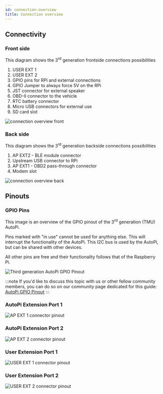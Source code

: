 ```yaml
---
id: connection-overview
title: Connection overview
---
```


## Connectivity

### Front side

This diagram shows the 3<sup>rd</sup> generation frontside connections possibilities

1. USER EXT 1
2. USER EXT 2
3. GPIO pins for RPi and external connections
4. GPIO Jumper to always force 5V on the RPi
5. JST connector for external speaker
6. OBD-II connector to the vehicle
7. RTC battery connector
8. Micro USB connectors for external use
9. SD card slot

![connection overview front](/img/hardware/gen_3/side1.png)

### Back side

This diagram shows the 3<sup>rd</sup> generation backside connections possibilities

1. AP EXT2 - BLE module connector
2. Upstream USB connector to RPi
3. AP EXT1 - OBD2 pass-through connector
4. Modem slot

![connection overview back](/img/hardware/gen_3/side2.png)

## Pinouts

### GPIO Pins

This image is an overview of the GPIO pinout of the 3<sup>rd</sup> generation (TMU) AutoPi.

Pins marked with "in use" cannot be used for anything else. This will interrupt the functionality
of the AutoPi. This I2C bus is used by the AutoPi, but can be shared with other devices. 

All other pins are free and their functionality follows that of the Raspberry Pi.

![Third generation AutoPi GPIO Pinout](/img/hardware/gen_3/gpio_pinout_gen3.png)

:::note
If you'd like to discuss this topic with us or other fellow community members, you can do so on
our community page dedicated for this guide:
[AutoPi GPIO Pinout](https://community.autopi.io/t/autopi-gpio-pinout/271)
:::


### AutoPi Extension Port 1

![AP EXT 1 connector pinout](/img/hardware/gen_3/AP_EXT1.png)

### AutoPi Extension Port 2

![AP EXT 2 connector pinout](/img/hardware/gen_3/AP_EXT2.png)

### User Extension Port 1

![USER EXT 1 connector pinout](/img/hardware/gen_3/USER_EXT1.png)

### User Extension Port 2

![USER EXT 2 connector pinout](/img/hardware/gen_3/USER_EXT2.png)

